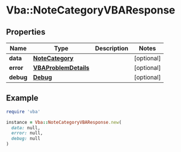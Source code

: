 # Vba::NoteCategoryVBAResponse

## Properties

| Name | Type | Description | Notes |
| ---- | ---- | ----------- | ----- |
| **data** | [**NoteCategory**](NoteCategory.md) |  | [optional] |
| **error** | [**VBAProblemDetails**](VBAProblemDetails.md) |  | [optional] |
| **debug** | [**Debug**](Debug.md) |  | [optional] |

## Example

```ruby
require 'vba'

instance = Vba::NoteCategoryVBAResponse.new(
  data: null,
  error: null,
  debug: null
)
```


